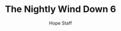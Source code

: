 ---
image: /assets/img/nwd/6_nwd_romans_8_28a_nlt.png
title: The Nightly Wind Down 6
number: 6
categories:
  - The Nightly Wind Down
author: Hope Staff
notes: The Nightly Wind Down 6
embed: >-
  EMBED_GOES_HERE
transcript: >-
  SOME LINES OF TEXT START HERE
---
